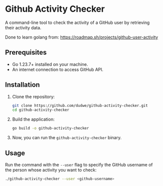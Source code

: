 # Github Activity Checker

A command-line tool to check the activity of a GitHub user by retrieving their activity data.

Done to learn golang from: https://roadmap.sh/projects/github-user-activity

## Prerequisites

- Go 1.23.7+ installed on your machine.
- An internet connection to access GitHub API.

## Installation

1. Clone the repository:
    ```bash
    git clone https://github.com/dudwe/github-activity-checker.git
    cd github-activity-checker
    ```

2. Build the application:
    ```bash
    go build -o github-activity-checker
    ```

3. Now, you can run the `github-activity-checker` binary.

## Usage

Run the command with the `--user` flag to specify the GitHub username of the person whose activity you want to check:

```bash
./github-activity-checker --user <github-username>
